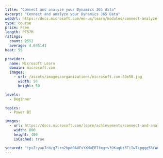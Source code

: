 ```yaml
---
title: "Connect and analyze your Dynamics 365 data​"
excerpt: "Connect and analyze your Dynamics 365 Data​"
webUrl: https://docs.microsoft.com/en-us/learn/modules/connect-analyze-dynamics-365-data/
type: course
price: Free
length: PT57M
ratings:
  count: 2552
  average: 4.695141
heat: 55

provider:
  name: Microsoft Learn
  domain: microsoft.com
  images:
    - url: /assets/images/organizations/microsoft.com-50x50.jpg
      width: 50
      height: 50

levels:
  - Beginner

topics:
  - Power BI

images:
  - url: https://docs.microsoft.com/learn/achievements/connect-and-analyze-your-microsoft-dynamics-365-data-social.png
    width: 800
    height: 400
    isCached: true

secured: "tpuZcyau7cN/q7l+n2hpd0AUFvYXMuERTfmg+v39KagU+3TiIwTkpqgq5RfWC+lOZRyfPaCEYiiB+yZikqZtRV2mVAGz0TKePt5eBbYxdiPdOX9CQac2CmF2uerx3S9YgY9WgssWvZGvTRopwhZxkZ4Kt21kVR53W/WHZjL0Y3vhnyI4ldSIOwOJrK74QdDxg0ngXD2XnxpjmBpHBNQ+Ih3M9da9OtYXmOZ9pLWnf0rVsYNcN7F4qKn2ff/3VitLXGc1oYiW2TcesOu4T4EPBNuEdB9cllR+NiqQM1TWEpnWGfMYLBUe7W73BB9dQ+eQ1rJ5oGGOrXc1hbelUZhcXLzXED8bxNz7Q4eeoiLjLg61+IQjC5eJMAjwR9gM6E57B5i2d2htFNKOmUjY8kpL+Mh/zn/oU72sbofc7HvXaP8=;wAh/D9u6rexhZUb88Qu1yA=="
---
```


